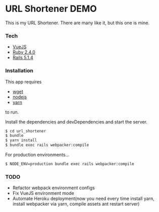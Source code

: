 # URL Shortener DEMO

This is my URL Shortener. There are many like it, but this one is mine.

### Tech
* [VueJS](https://vuejs.org)
* [Ruby 2.4.0](https://www.ruby-lang.org/en/)
* [Rails 5.1.4](http://rubyonrails.org/)

### Installation

This app requires
 * [wget](https://www.gnu.org/software/wget/)
 * [nodejs](https://nodejs.org/en/)
 * [yarn](https://yarnpkg.com/en/)

to run.

Install the dependencies and devDependencies and start the server.

```sh
$ cd url_shortener
$ bundle
$ yarn install
$ bundle exec rails webpacker:compile
```

For production environments...

```sh
$ NODE_ENV=production bundle exec rails webpacker:compile
```
### TODO

 * Refactor webpack environment configs
 * Fix VueJS environment mode
 * Automate Heroku deployment(now you need every time install yarn, install webpacker via yarn, compile assets ant restart server)
